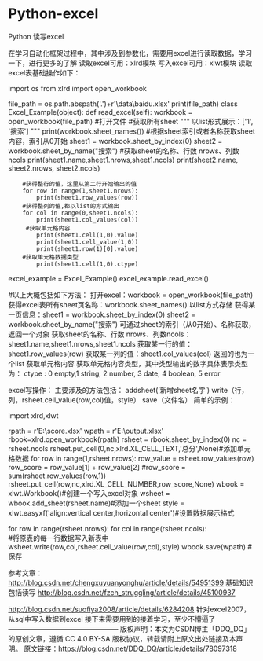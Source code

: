 # Python-excel
Python 读写excel

在学习自动化框架过程中，其中涉及到参数化，需要用excel进行读取数据，学习一下，进行更多的了解 
读取excel可用：xlrd模块 
写入excel可用：xlwt模块 
读取excel表基础操作如下：

import os
from xlrd import open_workbook

file_path = os.path.abspath('.')+r'\data\baidu.xlsx'
print(file_path)
class Excel_Example(object):
    def read_excel(self):
        workbook = open_workbook(file_path)  #打开文件
        #获取所有sheet
        """
        以list形式展示：['1', '搜索']
        """
        print(workbook.sheet_names())
        #根据sheet索引或者名称获取sheet内容，索引从0开始
        sheet1 = workbook.sheet_by_index(0)
        sheet2 = workbook.sheet_by_name("搜索")
        #获取sheet的名称、行数 nrows、列数ncols
        print(sheet1.name,sheet1.nrows,sheet1.ncols)
        print(sheet2.name, sheet2.nrows, sheet2.ncols)

        #获得整行的值，这里从第二行开始输出的值
        for row in range(1,sheet1.nrows):
            print(sheet1.row_values(row))
        #获得整列的值,都以list的方式输出
        for col in range(0,sheet1.ncols):
            print(sheet1.col_values(col))
         #获取单元格内容
            print(sheet1.cell(1,0).value)
            print(sheet1.cell_value(1,0))
            print(sheet1.row(1)[0].value)
        #获取单元格数据类型
            print(sheet1.cell(1,0).ctype)

excel_example = Excel_Example()
excel_example.read_excel()

#以上大概包括如下方法：
打开excel：workbook = open_workbook(file_path)
获得excel表所有sheet页名称：workbook.sheet_names() 以list方式存储
获得某一页信息：sheet1 = workbook.sheet_by_index(0)
             sheet2 = workbook.sheet_by_name("搜索")
可通过sheet的索引（从0开始）、名称获取，返回一个对象
获取sheet的名称、行数 nrows、列数ncols：
sheet1.name,sheet1.nrows,sheet1.ncols
获取某一行的值：sheet1.row_values(row)
获取某一列的值：sheet1.col_values(col)  返回的也为一个list
获取单元格内容
获取单元格内容类型，其中类型输出的数字具体表示类型为：
ctype : 0 empty,1 string, 2 number, 3 date, 4 boolean, 5 error 

excel写操作： 
主要涉及的方法包括： 
addsheet(‘新增sheet名字’) 
write（行，列，rsheet.cell_value(row,col)值，style） 
save（文件名） 
简单的示例：

import xlrd,xlwt

rpath = r'E:\\score.xlsx'
wpath = r'E:\\output.xlsx'
rbook=xlrd.open_workbook(rpath)
rsheet = rbook.sheet_by_index(0)
nc = rsheet.ncols
rsheet.put_cell(0,nc,xlrd.XL_CELL_TEXT,'总分',None)#添加单元格数据
for row in range(1,rsheet.nrows):
    row_value = rsheet.row_values(row)
    row_score = row_value[1] + row_value[2]
    #row_score = sum(rsheet.row_values(row,1))  
      rsheet.put_cell(row,nc,xlrd.XL_CELL_NUMBER,row_score,None)
wbook = xlwt.Workbook()#创建一个写入excel对象
wsheet = wbook.add_sheet(rsheet.name)#添加一个sheet
style = xlwt.easyxf('align:vertical center,horizontal center')#设置数据展示格式

for row in range(rsheet.nrows):
    for col in range(rsheet.ncols):    
#将原表的每一行数据写入新表中    wsheet.write(row,col,rsheet.cell_value(row,col),style)
wbook.save(wpath)    #保存    

参考文章： 
http://blog.csdn.net/chengxuyuanyonghu/article/details/54951399 基础知识包括读写 
http://blog.csdn.net/fzch_struggling/article/details/45100937

http://blog.csdn.net/suofiya2008/article/details/6284208 针对excel2007，从sql中写入数据到excel 
接下来需要用到的接着学习，至少不懵逼了
————————————————
版权声明：本文为CSDN博主「DDQ_DQ」的原创文章，遵循 CC 4.0 BY-SA 版权协议，转载请附上原文出处链接及本声明。
原文链接：https://blog.csdn.net/DDQ_DQ/article/details/78097318
